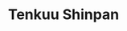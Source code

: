 --- 
title: "Tenkuu Shinpan"
publishdate: "2019-1-2T16:48:46+02:00"
src: "https://365manga.net/manga/tenkuu-shinpan"
image: "https://data.365manga.net/images/thumbnails/32634-tenkuu-shinpan.jpg"
description: " Tenkuu Shinpan summary:
Read Tenkuu Shinpan Manga
Tenkuu Shinpan Manga (Tenkuu Shinpan, lit. Highrise Invasion) is a manga series written by Miura Tsuina and illustrated by Oba Takahiro.
High-school-girl Yuri unexpectedly finds herself to the roof top of a highrise building. She is trapped in a weird world surrounded by sky-scrapers, in which a masked guy split a guy's head with the ax open before her eyes.
 
The first writer…"
---